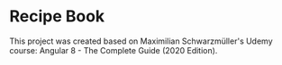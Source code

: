 # Recipe Book

This project was created based on Maximilian Schwarzmüller's Udemy course: Angular 8 - The Complete Guide (2020 Edition).
